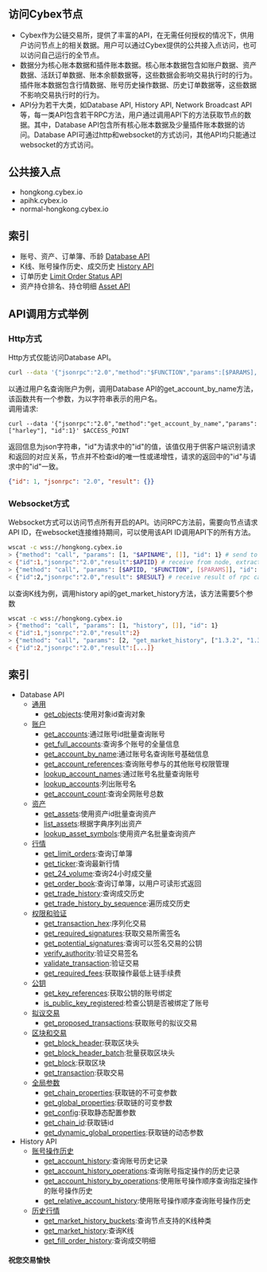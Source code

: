 ## 访问Cybex节点
* Cybex作为公链交易所，提供了丰富的API，在无需任何授权的情况下，供用户访问节点上的相关数据。用户可以通过Cybex提供的公共接入点访问，也可以访问自己运行的全节点。
* 数据分为核心账本数据和插件账本数据。核心账本数据包含如账户数据、资产数据、活跃订单数据、账本余额数据等，这些数据会影响交易执行时的行为。插件账本数据包含行情数据、账号历史操作数据、历史订单数据等，这些数据不影响交易执行时的行为。
* API分为若干大类，如Database API, History API, Network Broadcast API等，每一类API包含若干RPC方法，用户通过调用API下的方法获取节点的数据。其中，Database API包含所有核心账本数据及少量插件账本数据的访问。Database API可通过http和websocket的方式访问，其他API均只能通过websocket的方式访问。

## 公共接入点
* hongkong.cybex.io
* apihk.cybex.io
* normal-hongkong.cybex.io

## 索引
* 账号、资产、订单簿、币龄 [Database API]()
* K线、账号操作历史、成交历史 [History API]()
* 订单历史 [Limit Order Status API]()
* 资产持仓排名、持仓明细 [Asset API]()

## API调用方式举例
### Http方式
Http方式仅能访问Database API。
```Bash
curl --data '{"jsonrpc":"2.0","method":"$FUNCTION","params":[$PARAMS], "id":1}' $ACCESS_POINT
```
以通过用户名查询账户为例，调用Database API的get_account_by_name方法，该函数共有一个参数，为以字符串表示的用户名。  
调用请求:
```Base
curl --data '{"jsonrpc":"2.0","method":"get_account_by_name","params":["harley"], "id":1}' $ACCESS_POINT
```
返回信息为json字符串，"id"为请求中的"id"的值，该值仅用于供客户端识别请求和返回的对应关系，节点并不检查id的唯一性或递增性，请求的返回中的"id"与请求中的"id"一致。
```json
{"id": 1, "jsonrpc": "2.0", "result": {}}
```

### Websocket方式
Websocket方式可以访问节点所有开启的API。访问RPC方法前，需要向节点请求API ID，在websocket连接维持期间，可以使用该API ID调用API下的所有方法。
```Bash
wscat -c wss://hongkong.cybex.io
> {"method": "call", "params": [1, "$APINAME", []], "id": 1} # send to node
< {"id":1,"jsonrpc":"2.0","result":$APIID} # receive from node, extract APIID from "result"
> {"method": "call", "params": [$APIID, "$FUNCTION", [$PARAMS]], "id": 2} # send to node, call api function
< {"id":2,"jsonrpc":"2.0","result": $RESULT} # receive result of rpc call
```

以查询K线为例，调用history api的get_market_history方法，该方法需要5个参数
```Bash
wscat -c wss://hongkong.cybex.io
> {"method": "call", "params": [1, "history", []], "id": 1}
< {"id":1,"jsonrpc":"2.0","result":2}
> {"method": "call", "params": [2, "get_market_history", ["1.3.2", "1.3.0", 86400, "2019-07-29T00:00:00", "2019-08-01T00:01:00"]], "id": 2}
< {"id":2,"jsonrpc":"2.0","result":[...]}
```

## 索引
* Database API
  + [通用](https://github.com/CybexDex/cybex-node-doc/blob/master/api/database-api.md#通用)
    + [get_objects](https://github.com/CybexDex/cybex-node-doc/blob/master/api/database-api.md#get_objects):使用对象id查询对象
  + [账户](https://github.com/CybexDex/cybex-node-doc/blob/master/api/database-api.md#账户)
    + [get_accounts](https://github.com/CybexDex/cybex-node-doc/blob/master/api/database-api.md#get_accounts):通过账号id批量查询账号
    + [get_full_accounts](https://github.com/CybexDex/cybex-node-doc/blob/master/api/database-api.md#get_full_accounts):查询多个账号的全量信息
    + [get_account_by_name](https://github.com/CybexDex/cybex-node-doc/blob/master/api/database-api.md#get_account_by_name):通过账号名查询账号基础信息
    + [get_account_references](https://github.com/CybexDex/cybex-node-doc/blob/master/api/database-api.md#get_account_references):查询账号参与的其他账号权限管理
    + [lookup_account_names](https://github.com/CybexDex/cybex-node-doc/blob/master/api/database-api.md#lookup_account_names):通过账号名批量查询账号
    + [lookup_accounts](https://github.com/CybexDex/cybex-node-doc/blob/master/api/database-api.md#lookup_accounts):列出账号名
    + [get_account_count](https://github.com/CybexDex/cybex-node-doc/blob/master/api/database-api.md#get_account_count):查询全网账号总数
  + [资产](https://github.com/CybexDex/cybex-node-doc/blob/master/api/database-api.md#资产)
    + [get_assets](https://github.com/CybexDex/cybex-node-doc/blob/master/api/database-api.md#get_assets):使用资产id批量查询资产
    + [list_assets](https://github.com/CybexDex/cybex-node-doc/blob/master/api/database-api.md#list_assets):根据字典序列出资产
    + [lookup_asset_symbols](https://github.com/CybexDex/cybex-node-doc/blob/master/api/database-api.md#lookup_asset_symbols):使用资产名批量查询资产
  + [行情](https://github.com/CybexDex/cybex-node-doc/blob/master/api/database-api.md#行情)
    + [get_limit_orders](https://github.com/CybexDex/cybex-node-doc/blob/master/api/database-api.md#get_limit_orders):查询订单簿
    + [get_ticker](https://github.com/CybexDex/cybex-node-doc/blob/master/api/database-api.md#get_ticker):查询最新行情
    + [get_24_volume](https://github.com/CybexDex/cybex-node-doc/blob/master/api/database-api.md#get_24_volume):查询24小时成交量
    + [get_order_book](https://github.com/CybexDex/cybex-node-doc/blob/master/api/database-api.md#get_order_book):查询订单簿，以用户可读形式返回
    + [get_trade_history](https://github.com/CybexDex/cybex-node-doc/blob/master/api/database-api.md#get_trade_history):查询成交历史
    + [get_trade_history_by_sequence](https://github.com/CybexDex/cybex-node-doc/blob/master/api/database-api.md#get_trade_history_by_sequence):遍历成交历史
  + [权限和验证](https://github.com/CybexDex/cybex-node-doc/blob/master/api/database-api.md#权限和验证)
    + [get_transaction_hex](https://github.com/CybexDex/cybex-node-doc/blob/master/api/database-api.md#get_transaction_hex):序列化交易
    + [get_required_signatures](https://github.com/CybexDex/cybex-node-doc/blob/master/api/database-api.md#get_required_signatures):获取交易所需签名
    + [get_potential_signatures](https://github.com/CybexDex/cybex-node-doc/blob/master/api/database-api.md#get_potential_signatures):查询可以签名交易的公钥
    + [verify_authority](https://github.com/CybexDex/cybex-node-doc/blob/master/api/database-api.md#verify_authority):验证交易签名
    + [validate_transaction](https://github.com/CybexDex/cybex-node-doc/blob/master/api/database-api.md#validate_transaction):验证交易
    + [get_required_fees](https://github.com/CybexDex/cybex-node-doc/blob/master/api/database-api.md#get_required_fees):获取操作最低上链手续费
  + [公钥](https://github.com/CybexDex/cybex-node-doc/blob/master/api/database-api.md#公钥)
    + [get_key_references](https://github.com/CybexDex/cybex-node-doc/blob/master/api/database-api.md#get_key_references):获取公钥的账号绑定
    + [is_public_key_registered](https://github.com/CybexDex/cybex-node-doc/blob/master/api/database-api.md#is_public_key_registered):检查公钥是否被绑定了账号
  + [拟议交易](https://github.com/CybexDex/cybex-node-doc/blob/master/api/database-api.md#拟议交易)
    + [get_proposed_transactions](https://github.com/CybexDex/cybex-node-doc/blob/master/api/database-api.md#get_proposed_transactions):获取账号的拟议交易
  + [区块和交易](https://github.com/CybexDex/cybex-node-doc/blob/master/api/database-api.md#区块和交易)
    + [get_block_header](https://github.com/CybexDex/cybex-node-doc/blob/master/api/database-api.md#get_block_header):获取区块头
    + [get_block_header_batch](https://github.com/CybexDex/cybex-node-doc/blob/master/api/database-api.md#get_block_header_batch):批量获取区块头
    + [get_block](https://github.com/CybexDex/cybex-node-doc/blob/master/api/database-api.md#get_block):获取区块
    + [get_transaction](https://github.com/CybexDex/cybex-node-doc/blob/master/api/database-api.md#get_transaction):获取交易
  + [全局参数](https://github.com/CybexDex/cybex-node-doc/blob/master/api/database-api.md#全局参数)
    + [get_chain_properties](https://github.com/CybexDex/cybex-node-doc/blob/master/api/database-api.md#get_chain_properties):获取链的不可变参数
    + [get_global_properties](https://github.com/CybexDex/cybex-node-doc/blob/master/api/database-api.md#get_global_properties):获取链的可变参数
    + [get_config](https://github.com/CybexDex/cybex-node-doc/blob/master/api/database-api.md#get_config):获取静态配置参数
    + [get_chain_id](https://github.com/CybexDex/cybex-node-doc/blob/master/api/database-api.md#get_chain_id):获取链id
    + [get_dynamic_global_properties](https://github.com/CybexDex/cybex-node-doc/blob/master/api/database-api.md#get_dynamic_global_properties):获取链的动态参数
* History API
  + [账号操作历史](https://github.com/CybexDex/cybex-node-doc/blob/master/api/history-api.md#查询账号操作历史)
    + [get_account_history](https://github.com/CybexDex/cybex-node-doc/blob/master/api/history-api.md#):查询账号历史记录
    + [get_account_history_operations](https://github.com/CybexDex/cybex-node-doc/blob/master/api/history-api.md#):查询账号指定操作的历史记录
    + [get_account_history_by_operations](https://github.com/CybexDex/cybex-node-doc/blob/master/api/history-api.md#):使用账号操作顺序查询指定操作的账号操作历史
    + [get_relative_account_history](https://github.com/CybexDex/cybex-node-doc/blob/master/api/history-api.md#):使用账号操作顺序查询账号操作历史
  + [历史行情](https://github.com/CybexDex/cybex-node-doc/blob/master/api/history-api.md#查询行情历史)
    + [get_market_history_buckets](https://github.com/CybexDex/cybex-node-doc/blob/master/api/history-api.md#):查询节点支持的K线种类
    + [get_market_history](https://github.com/CybexDex/cybex-node-doc/blob/master/api/history-api.md#):查询K线
    + [get_fill_order_history](https://github.com/CybexDex/cybex-node-doc/blob/master/api/history-api.md#):查询成交明细

#### 祝您交易愉快
